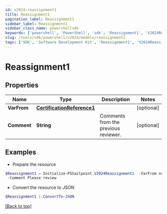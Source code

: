 ```yaml
---
id: v2024-reassignment1
title: Reassignment1
pagination_label: Reassignment1
sidebar_label: Reassignment1
sidebar_class_name: powershellsdk
keywords: ['powershell', 'PowerShell', 'sdk', 'Reassignment1', 'V2024Reassignment1'] 
slug: /tools/sdk/powershell/v2024/models/reassignment1
tags: ['SDK', 'Software Development Kit', 'Reassignment1', 'V2024Reassignment1']
---
```



# Reassignment1

## Properties

Name | Type | Description | Notes
------------ | ------------- | ------------- | -------------
**VarFrom** | [**CertificationReference1**](certification-reference1) |  | [optional] 
**Comment** | **String** | Comments from the previous reviewer. | [optional] 

## Examples

- Prepare the resource
```powershell
$Reassignment1 = Initialize-PSSailpoint.V2024Reassignment1  -VarFrom null `
 -Comment Please review
```

- Convert the resource to JSON
```powershell
$Reassignment1 | ConvertTo-JSON
```


[[Back to top]](#) 

